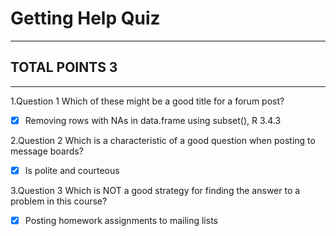 # Getting Help Quiz
----------------------
## TOTAL POINTS 3
-----------------------
1.Question 1
Which of these might be a good title for a forum post?


- [x] Removing rows with NAs in data.frame using subset(), R 3.4.3

2.Question 2
Which is a characteristic of a good question when posting to message boards?

- [x] Is polite and courteous


3.Question 3
Which is NOT a good strategy for finding the answer to a problem in this course?


- [x] Posting homework assignments to mailing lists


